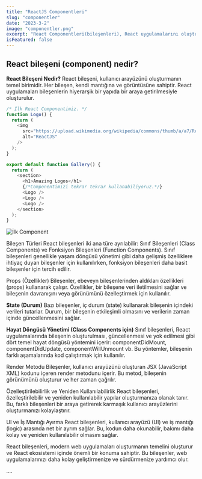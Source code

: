 ```yaml
---
title: "ReactJS Componentleri"
slug: "componentler"
date: "2023-3-2"
image: "componentler.png"
excerpt: "React Componentleri(bileşenleri), React uygulamalarını oluştururken kullanılan temel yapı taşlarıdır ve kullanıcı arayüzünü oluşturmanıza yardımcı olan bağımsız, yeniden kullanılabilir ve özelleştirilebilir yapılardır."
isFeatured: false
---
```


## React bileşeni (component) nedir?

**React Bileşeni Nedir?**
React bileşeni, kullanıcı arayüzünü oluşturmanın temel birimidir. Her bileşen, kendi mantığına ve görüntüsüne sahiptir. React uygulamaları bileşenlerin hiyerarşik bir yapıda bir araya getirilmesiyle oluşturulur.

```JavaScript
/* İlk React Componentimiz. */
function Logo() {
  return (
    <img
      src="https://upload.wikimedia.org/wikipedia/commons/thumb/a/a7/React-icon.svg/512px-React-icon.svg.png"
      alt="ReactJS"
    />
  );
}

export default function Gallery() {
  return (
    <section>
      <h1>Amazing Logos</h1>
      {/*Componentimizi tekrar tekrar kullanabiliyoruz.*/}
      <Logo />
      <Logo />
      <Logo />
    </section>
  );
}
```

![İlk Component](snippet-çıktısı.png)

Bileşen Türleri
React bileşenleri iki ana türe ayrılabilir: Sınıf Bileşenleri (Class Components) ve Fonksiyon Bileşenleri (Function Components). Sınıf bileşenleri genellikle yaşam döngüsü yönetimi gibi daha gelişmiş özelliklere ihtiyaç duyan bileşenler için kullanılırken, fonksiyon bileşenleri daha basit bileşenler için tercih edilir.

Props (Özellikler)
Bileşenler, ebeveyn bileşenlerinden aldıkları özellikleri (props) kullanarak çalışır. Özellikler, bir bileşene veri iletilmesini sağlar ve bileşenin davranışını veya görünümünü özelleştirmek için kullanılır.

**State (Durum)**
Bazı bileşenler, iç durum (state) kullanarak bileşenin içindeki verileri tutarlar. Durum, bir bileşenin etkileşimli olmasını ve verilerin zaman içinde güncellenmesini sağlar.

**Hayat Döngüsü Yönetimi (Class Components için)**
Sınıf bileşenleri, React uygulamalarında bileşenin oluşturulması, güncellenmesi ve yok edilmesi gibi dört temel hayat döngüsü yöntemini içerir: componentDidMount, componentDidUpdate, componentWillUnmount vb. Bu yöntemler, bileşenin farklı aşamalarında kod çalıştırmak için kullanılır.

Render Metodu
Bileşenler, kullanıcı arayüzünü oluşturan JSX (JavaScript XML) kodunu içeren render metodunu içerir. Bu metod, bileşenin görünümünü oluşturur ve her zaman çağrılır.

Özelleştirilebilirlik ve Yeniden Kullanılabilirlik
React bileşenleri, özelleştirilebilir ve yeniden kullanılabilir yapılar oluşturmanıza olanak tanır. Bu, farklı bileşenleri bir araya getirerek karmaşık kullanıcı arayüzlerini oluşturmanızı kolaylaştırır.

UI ve İş Mantığı Ayırma
React bileşenleri, kullanıcı arayüzü (UI) ve iş mantığı (logic) arasında net bir ayrım sağlar. Bu, kodun daha okunabilir, bakımı daha kolay ve yeniden kullanılabilir olmasını sağlar.

React bileşenleri, modern web uygulamaları oluşturmanın temelini oluşturur ve React ekosistemi içinde önemli bir konuma sahiptir. Bu bileşenler, web uygulamalarınızı daha kolay geliştirmenize ve sürdürmenize yardımcı olur.

....
